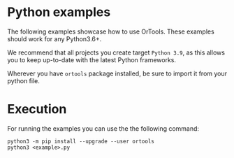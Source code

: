 # Python examples
The following examples showcase how to use OrTools.
These examples should work for any Python3.6+.

We recommend that all projects you create target `Python 3.9`,
as this allows you to keep up-to-date with the latest Python frameworks.

Wherever you have `ortools` package installed, be sure to import it from your python file.

# Execution
For running the examples you can use the the following command:
```shell
python3 -m pip install --upgrade --user ortools
python3 <example>.py
```
